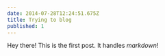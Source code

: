 ```yaml
---
date: 2014-07-28T12:24:51.675Z
title: Trying to blog
published: 1
---
```

Hey there! This is the first post. It handles *markdown*!